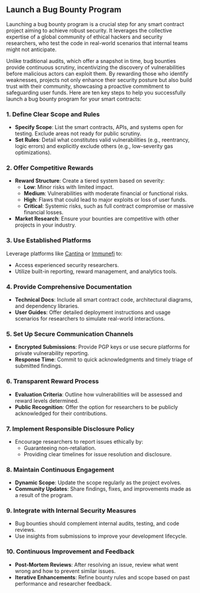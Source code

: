 ## Launch a Bug Bounty Program

Launching a bug bounty program is a crucial step for any smart contract project aiming to achieve robust security. It leverages the collective expertise of a global community of ethical hackers and security researchers, who test the code in real-world scenarios that internal teams might not anticipate.

Unlike traditional audits, which offer a snapshot in time, bug bounties provide continuous scrutiny, incentivizing the discovery of vulnerabilities before malicious actors can exploit them. By rewarding those who identify weaknesses, projects not only enhance their security posture but also build trust with their community, showcasing a proactive commitment to safeguarding user funds. Here are ten key steps to help you successfully launch a bug bounty program for your smart contracts:


### 1. Define Clear Scope and Rules  
- **Specify Scope**: List the smart contracts, APIs, and systems open for testing. Exclude areas not ready for public scrutiny.  
- **Set Rules**: Detail what constitutes valid vulnerabilities (e.g., reentrancy, logic errors) and explicitly exclude others (e.g., low-severity gas optimizations).

### 2. Offer Competitive Rewards  
- **Reward Structure**: Create a tiered system based on severity:
  - **Low**: Minor risks with limited impact.
  - **Medium**: Vulnerabilities with moderate financial or functional risks.
  - **High**: Flaws that could lead to major exploits or loss of user funds.
  - **Critical**: Systemic risks, such as full contract compromise or massive financial losses.
- **Market Research**: Ensure your bounties are competitive with other projects in your industry.

### 3. Use Established Platforms  
Leverage platforms like [Cantina](https://cantina.xyz) or [Immunefi](https://immunefi.com) to:
- Access experienced security researchers.
- Utilize built-in reporting, reward management, and analytics tools.

### 4. Provide Comprehensive Documentation  
- **Technical Docs**: Include all smart contract code, architectural diagrams, and dependency libraries.
- **User Guides**: Offer detailed deployment instructions and usage scenarios for researchers to simulate real-world interactions.

### 5. Set Up Secure Communication Channels  
- **Encrypted Submissions**: Provide PGP keys or use secure platforms for private vulnerability reporting.
- **Response Time**: Commit to quick acknowledgments and timely triage of submitted findings.

### 6. Transparent Reward Process  
- **Evaluation Criteria**: Outline how vulnerabilities will be assessed and reward levels determined.  
- **Public Recognition**: Offer the option for researchers to be publicly acknowledged for their contributions.  

### 7. Implement Responsible Disclosure Policy  
- Encourage researchers to report issues ethically by:
  - Guaranteeing non-retaliation.
  - Providing clear timelines for issue resolution and disclosure.

### 8. Maintain Continuous Engagement  
- **Dynamic Scope**: Update the scope regularly as the project evolves.
- **Community Updates**: Share findings, fixes, and improvements made as a result of the program.

### 9. Integrate with Internal Security Measures  
- Bug bounties should complement internal audits, testing, and code reviews.
- Use insights from submissions to improve your development lifecycle.

### 10. Continuous Improvement and Feedback  
- **Post-Mortem Reviews**: After resolving an issue, review what went wrong and how to prevent similar issues.
- **Iterative Enhancements**: Refine bounty rules and scope based on past performance and researcher feedback.